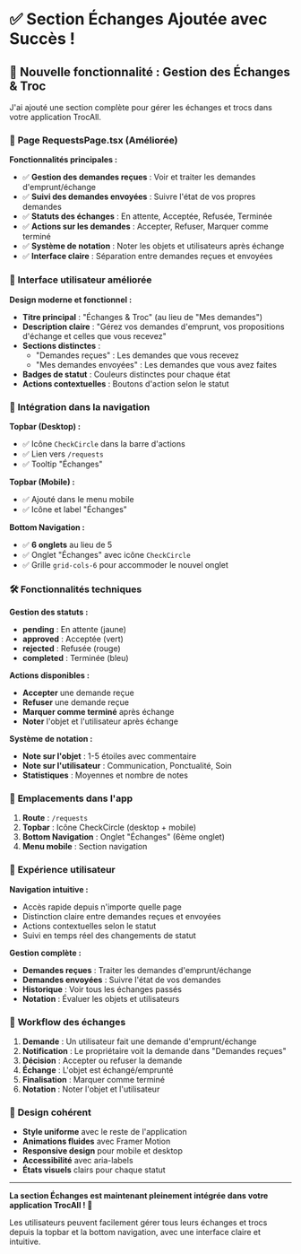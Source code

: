 # ✅ Section Échanges Ajoutée avec Succès !

## 🎯 **Nouvelle fonctionnalité : Gestion des Échanges & Troc**

J'ai ajouté une section complète pour gérer les échanges et trocs dans votre application TrocAll.

### 📱 **Page RequestsPage.tsx (Améliorée)**

**Fonctionnalités principales :**
- ✅ **Gestion des demandes reçues** : Voir et traiter les demandes d'emprunt/échange
- ✅ **Suivi des demandes envoyées** : Suivre l'état de vos propres demandes
- ✅ **Statuts des échanges** : En attente, Acceptée, Refusée, Terminée
- ✅ **Actions sur les demandes** : Accepter, Refuser, Marquer comme terminé
- ✅ **Système de notation** : Noter les objets et utilisateurs après échange
- ✅ **Interface claire** : Séparation entre demandes reçues et envoyées

### 🎨 **Interface utilisateur améliorée**

**Design moderne et fonctionnel :**
- **Titre principal** : "Échanges & Troc" (au lieu de "Mes demandes")
- **Description claire** : "Gérez vos demandes d'emprunt, vos propositions d'échange et celles que vous recevez"
- **Sections distinctes** :
  - "Demandes reçues" : Les demandes que vous recevez
  - "Mes demandes envoyées" : Les demandes que vous avez faites
- **Badges de statut** : Couleurs distinctes pour chaque état
- **Actions contextuelles** : Boutons d'action selon le statut

### 🔗 **Intégration dans la navigation**

**Topbar (Desktop) :**
- ✅ Icône `CheckCircle` dans la barre d'actions
- ✅ Lien vers `/requests`
- ✅ Tooltip "Échanges"

**Topbar (Mobile) :**
- ✅ Ajouté dans le menu mobile
- ✅ Icône et label "Échanges"

**Bottom Navigation :**
- ✅ **6 onglets** au lieu de 5
- ✅ Onglet "Échanges" avec icône `CheckCircle`
- ✅ Grille `grid-cols-6` pour accommoder le nouvel onglet

### 🛠 **Fonctionnalités techniques**

**Gestion des statuts :**
- **pending** : En attente (jaune)
- **approved** : Acceptée (vert)
- **rejected** : Refusée (rouge)
- **completed** : Terminée (bleu)

**Actions disponibles :**
- **Accepter** une demande reçue
- **Refuser** une demande reçue
- **Marquer comme terminé** après échange
- **Noter** l'objet et l'utilisateur après échange

**Système de notation :**
- **Note sur l'objet** : 1-5 étoiles avec commentaire
- **Note sur l'utilisateur** : Communication, Ponctualité, Soin
- **Statistiques** : Moyennes et nombre de notes

### 📍 **Emplacements dans l'app**

1. **Route** : `/requests`
2. **Topbar** : Icône CheckCircle (desktop + mobile)
3. **Bottom Navigation** : Onglet "Échanges" (6ème onglet)
4. **Menu mobile** : Section navigation

### 🎯 **Expérience utilisateur**

**Navigation intuitive :**
- Accès rapide depuis n'importe quelle page
- Distinction claire entre demandes reçues et envoyées
- Actions contextuelles selon le statut
- Suivi en temps réel des changements de statut

**Gestion complète :**
- **Demandes reçues** : Traiter les demandes d'emprunt/échange
- **Demandes envoyées** : Suivre l'état de vos demandes
- **Historique** : Voir tous les échanges passés
- **Notation** : Évaluer les objets et utilisateurs

### 🔄 **Workflow des échanges**

1. **Demande** : Un utilisateur fait une demande d'emprunt/échange
2. **Notification** : Le propriétaire voit la demande dans "Demandes reçues"
3. **Décision** : Accepter ou refuser la demande
4. **Échange** : L'objet est échangé/emprunté
5. **Finalisation** : Marquer comme terminé
6. **Notation** : Noter l'objet et l'utilisateur

### 🎨 **Design cohérent**

- **Style uniforme** avec le reste de l'application
- **Animations fluides** avec Framer Motion
- **Responsive design** pour mobile et desktop
- **Accessibilité** avec aria-labels
- **États visuels** clairs pour chaque statut

---

**La section Échanges est maintenant pleinement intégrée dans votre application TrocAll ! 🎉**

Les utilisateurs peuvent facilement gérer tous leurs échanges et trocs depuis la topbar et la bottom navigation, avec une interface claire et intuitive.
